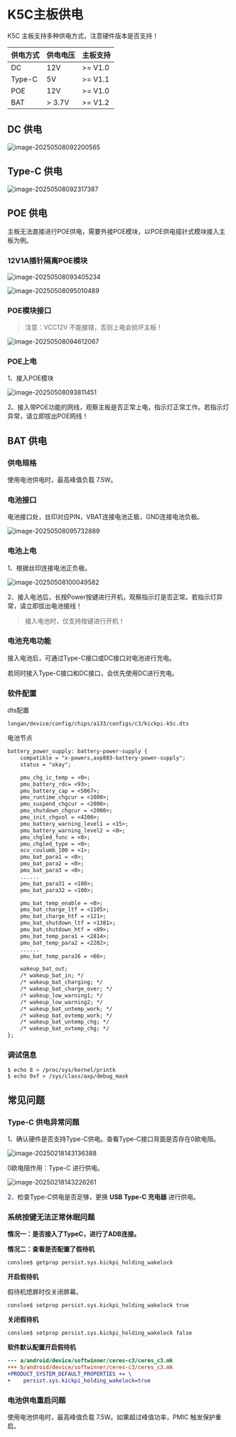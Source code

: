 # K5C主板供电

K5C 主板支持多种供电方式，注意硬件版本是否支持！

| 供电方式 | 供电电压 | 主板支持 |
| -------- | -------- | -------- |
| DC       | 12V      | >= V1.0  |
| Type-C   | 5V       | >= V1.1  |
| POE      | 12V      | >= V1.0  |
| BAT      | > 3.7V   | >= V1.2  |



## DC 供电

![image-20250508092200565](http://tanzhtanzh.oss-cn-shenzhen.aliyuncs.com/img/image-20250508092200565.png)



## Type-C 供电

![image-20250508092317387](http://tanzhtanzh.oss-cn-shenzhen.aliyuncs.com/img/image-20250508092317387.png)



## POE 供电

主板无法直接进行POE供电，需要外接POE模块，以POE供电插针式模块接入主板为例。



### 12V1A插针隔离POE模块

![image-20250508093405234](http://tanzhtanzh.oss-cn-shenzhen.aliyuncs.com/img/image-20250508093405234.png)

![image-20250508095010489](http://tanzhtanzh.oss-cn-shenzhen.aliyuncs.com/img/image-20250508095010489.png)



### POE模块接口

> 注意：VCC12V 不能接错，否则上电会损坏主板！

![image-20250508094612067](http://tanzhtanzh.oss-cn-shenzhen.aliyuncs.com/img/image-20250508094612067.png)

### POE上电

1、接入POE模块

![image-20250508093811451](http://tanzhtanzh.oss-cn-shenzhen.aliyuncs.com/img/image-20250508093811451.png)

2、接入带POE功能的网线，观察主板是否正常上电，指示灯正常工作。若指示灯异常，请立即拔出POE网线！



## BAT 供电

### 供电规格

使用电池供电时，最高峰值负载 7.5W。



### 电池接口

电池接口处，丝印对应PIN，VBAT连接电池正极，GND连接电池负极。

![image-20250508095732889](http://tanzhtanzh.oss-cn-shenzhen.aliyuncs.com/img/image-20250508095732889.png)

### 电池上电

1、根据丝印连接电池正负极。

![image-20250508100049582](http://tanzhtanzh.oss-cn-shenzhen.aliyuncs.com/img/BAT.png)

2、接入电池后，长按Power按键进行开机，观察指示灯是否正常。若指示灯异常，请立即拔出电池接线！

> 接入电池时，仅支持按键进行开机！



### 电池充电功能

接入电池后，可通过Type-C接口或DC接口对电池进行充电。

若同时接入Type-C接口和DC接口，会优先使用DC进行充电。



### 软件配置

dts配置

```
longan/device/config/chips/a133/configs/c3/kickpi-k5c.dts
```

电池节点

``` dtd
battery_power_supply: battery-power-supply {
    compatible = "x-powers,axp803-battery-power-supply";
    status = "okay";

    pmu_chg_ic_temp = <0>;
    pmu_battery_rdc= <93>;
    pmu_battery_cap = <5067>;
    pmu_runtime_chgcur = <1000>;
    pmu_suspend_chgcur = <2000>;
    pmu_shutdown_chgcur = <2000>;
    pmu_init_chgvol = <4200>;
    pmu_battery_warning_level1 = <15>;
    pmu_battery_warning_level2 = <0>;
    pmu_chgled_func = <0>;
    pmu_chgled_type = <0>;
    ocv_coulumb_100 = <1>;
    pmu_bat_para1 = <0>;
    pmu_bat_para2 = <0>;
    pmu_bat_para3 = <0>;
	......
    pmu_bat_para31 = <100>;
    pmu_bat_para32 = <100>;

    pmu_bat_temp_enable = <0>;
    pmu_bat_charge_ltf = <1105>;
    pmu_bat_charge_htf = <121>;
    pmu_bat_shutdown_ltf = <1381>;
    pmu_bat_shutdown_htf = <89>;
    pmu_bat_temp_para1 = <2814>;
    pmu_bat_temp_para2 = <2202>;
	......
    pmu_bat_temp_para16 = <66>;

    wakeup_bat_out;
    /* wakeup_bat_in; */
    /* wakeup_bat_charging; */
    /* wakeup_bat_charge_over; */
    /* wakeup_low_warning1; */
    /* wakeup_low_warning2; */
    /* wakeup_bat_untemp_work; */
    /* wakeup_bat_ovtemp_work; */
    /* wakeup_bat_untemp_chg; */
    /* wakeup_bat_ovtemp_chg; */
};
```



### 调试信息

```
$ echo 8 > /proc/sys/kernel/printk
$ echo 0xf > /sys/class/axp/debug_mask
```





## 常见问题

### Type-C 供电异常问题

1、确认硬件是否支持Type-C供电。查看Type-C接口背面是否存在0欧电阻。

![image-20250218143136388](http://tanzhtanzh.oss-cn-shenzhen.aliyuncs.com/img/image-20250218143136388.png)

0欧电阻作用：Type-C 进行供电。

![image-20250218143226261](http://tanzhtanzh.oss-cn-shenzhen.aliyuncs.com/img/image-20250218143226261.png)

2、检查Type-C供电是否足够，更换 **USB Type-C 充电器** 进行供电。



### 系统按键无法正常休眠问题

**情况一：是否接入了TypeC，进行了ADB连接。**

**情况二：查看是否配置了假待机**

```
consloe$ getprop persist.sys.kickpi_holding_wakelock 
```

**开启假待机**

假待机熄屏时仅关闭屏幕。

```
consloe$ setprop persist.sys.kickpi_holding_wakelock true
```

**关闭假待机**

```
consloe$ setprop persist.sys.kickpi_holding_wakelock false
```

**软件默认配置开启假待机**

```diff
--- a/android/device/softwinner/ceres-c3/ceres_c3.mk
+++ b/android/device/softwinner/ceres-c3/ceres_c3.mk
+PRODUCT_SYSTEM_DEFAULT_PROPERTIES += \
+    persist.sys.kickpi_holding_wakelock=true
```



### 电池供电重启问题

使用电池供电时，最高峰值负载 7.5W。如果超过峰值功率，PMIC 触发保护重启。

